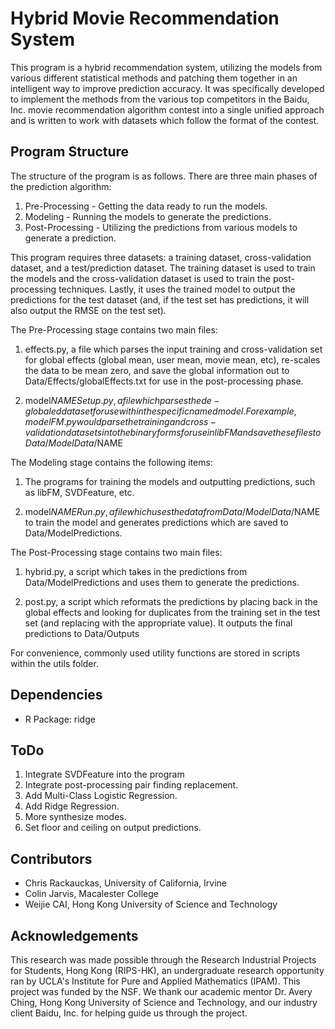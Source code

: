 Hybrid Movie Recommendation System
==============================================

This program is a hybrid recommendation system, utilizing the models from various different statistical methods and patching them together in an intelligent way to improve prediction accuracy. It was specifically developed to implement the methods from the various top competitors in the Baidu, Inc. movie recommendation algorithm contest into a single unified approach and is written to work with datasets which follow the format of the contest.

Program Structure
----------------------------------------------

The structure of the program is as follows. There are three main phases of the prediction algorithm:

1. Pre-Processing - Getting the data ready to run the models.
2. Modeling - Running the models to generate the predictions.
3. Post-Processing - Utilizing the predictions from various models to generate a prediction.

This program requires three datasets: a training dataset, cross-validation dataset, and a test/prediction dataset. The training dataset is used to train the models and the cross-validation dataset is used to train the post-processing techniques. Lastly, it uses the trained model to output the predictions for the test dataset (and, if the test set has predictions, it will also output the RMSE on the test set).

The Pre-Processing stage contains two main files:

1. effects.py, a file which parses the input training and cross-validation set for global effects (global mean, user mean, movie mean, etc), re-scales the data to be mean zero, and save the global information out to Data/Effects/globalEffects.txt for use in the post-processing phase.

2. model$NAMESetup.py, a file which parses the de-globaled dataset for use within the specific named model. For example, modelFM.py would parse the training and cross-validation datasets into the binary forms for use in libFM and save these files to Data/ModelData/$NAME

The Modeling stage contains the following items:

1. The programs for training the models and outputting predictions, such as libFM, SVDFeature, etc.

2. model$NAMERun.py, a file which uses the data from Data/ModelData/$NAME to train the model and generates predictions which are saved to Data/ModelPredictions.

The Post-Processing stage contains two main files:

1. hybrid.py, a script which takes in the predictions from Data/ModelPredictions and uses them to generate the predictions.

2. post.py, a script which reformats the predictions by placing back in the global effects and looking for duplicates from the training set in the test set (and replacing with the appropriate value). It outputs the final predictions to Data/Outputs

For convenience, commonly used utility functions are stored in scripts within the utils folder.

Dependencies
------------------------------------

*   R Package: ridge

ToDo
----------------------------------------------

1. Integrate SVDFeature into the program
2. Integrate post-processing pair finding replacement.
3. Add Multi-Class Logistic Regression.
4. Add Ridge Regression.
5. More synthesize modes.
6. Set floor and ceiling on output predictions.

Contributors
----------------------------------------------

*	Chris Rackauckas, University of California, Irvine
*	Colin Jarvis, Macalester College
*	Weijie CAI, Hong Kong University of Science and Technology

Acknowledgements
----------------------------------------------

This research was made possible through the Research Industrial Projects for Students, Hong Kong (RIPS-HK), an undergraduate research opportunity ran by UCLA's Institute for Pure and Applied Mathematics (IPAM). This project was funded by the NSF. We thank our academic mentor Dr. Avery Ching, Hong Kong University of Science and Technology, and our industry client Baidu, Inc. for helping guide us through the project.
